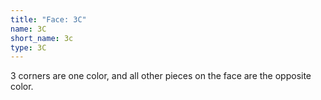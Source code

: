 ```yaml
---
title: "Face: 3C"
name: 3C
short_name: 3c
type: 3C
---
```


3 corners are one color, and all other pieces on the face are the opposite color.
